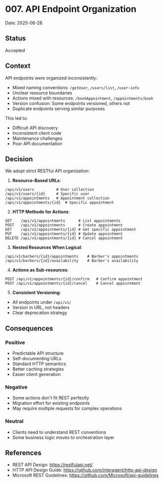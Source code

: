 # 007. API Endpoint Organization

Date: 2025-06-28

## Status

Accepted

## Context

API endpoints were organized inconsistently:
- Mixed naming conventions: `/getUser`, `/users/list`, `/user-info`
- Unclear resource boundaries
- Actions mixed with resources: `/bookAppointment`, `/appointments/book`
- Version confusion: Some endpoints versioned, others not
- Duplicate endpoints serving similar purposes

This led to:
- Difficult API discovery
- Inconsistent client code
- Maintenance challenges
- Poor API documentation

## Decision

We adopt strict RESTful API organization:

1. **Resource-Based URLs**:
```
/api/v1/users          # User collection
/api/v1/users/{id}     # Specific user
/api/v1/appointments   # Appointment collection
/api/v1/appointments/{id}  # Specific appointment
```

2. **HTTP Methods for Actions**:
```
GET    /api/v1/appointments      # List appointments
POST   /api/v1/appointments      # Create appointment
GET    /api/v1/appointments/{id} # Get specific appointment
PUT    /api/v1/appointments/{id} # Update appointment
DELETE /api/v1/appointments/{id} # Cancel appointment
```

3. **Nested Resources When Logical**:
```
/api/v1/barbers/{id}/appointments    # Barber's appointments
/api/v1/barbers/{id}/availability    # Barber's availability
```

4. **Actions as Sub-resources**:
```
POST /api/v1/appointments/{id}/confirm   # Confirm appointment
POST /api/v1/appointments/{id}/cancel    # Cancel appointment
```

5. **Consistent Versioning**:
- All endpoints under `/api/v1/`
- Version in URL, not headers
- Clear deprecation strategy

## Consequences

### Positive
- Predictable API structure
- Self-documenting URLs
- Standard HTTP semantics
- Better caching strategies
- Easier client generation

### Negative
- Some actions don't fit REST perfectly
- Migration effort for existing endpoints
- May require multiple requests for complex operations

### Neutral
- Clients need to understand REST conventions
- Some business logic moves to orchestration layer

## References

- REST API Design: https://restfulapi.net/
- HTTP API Design Guide: https://github.com/interagent/http-api-design
- Microsoft REST Guidelines: https://github.com/Microsoft/api-guidelines